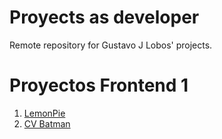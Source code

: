 # Proyects as developer
Remote repository for Gustavo J Lobos' projects.

<h1>Proyectos Frontend 1</h1>
<ol>
  <li><a href="https://gjlobos.github.io/Projects/LemonPie">LemonPie</li>
  <li><a href="https://gjlobos.github.io/Projects/CV Batman">CV Batman</li>
  
</ol>

